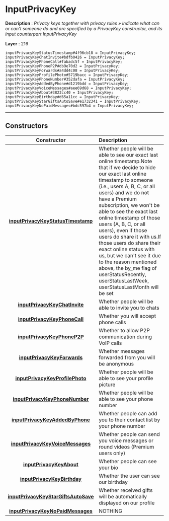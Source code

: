 # InputPrivacyKey

**Description** : *Privacy keys together with privacy rules &raquo; indicate what can or can&#039;t someone do and are specified by a PrivacyKey constructor, and its input counterpart InputPrivacyKey*

**Layer** : 216

```tl
inputPrivacyKeyStatusTimestamp#4f96cb18 = InputPrivacyKey;
inputPrivacyKeyChatInvite#bdfb0426 = InputPrivacyKey;
inputPrivacyKeyPhoneCall#fabadc5f = InputPrivacyKey;
inputPrivacyKeyPhoneP2P#db9e70d2 = InputPrivacyKey;
inputPrivacyKeyForwards#a4dd4c08 = InputPrivacyKey;
inputPrivacyKeyProfilePhoto#5719bacc = InputPrivacyKey;
inputPrivacyKeyPhoneNumber#352dafa = InputPrivacyKey;
inputPrivacyKeyAddedByPhone#d1219bdd = InputPrivacyKey;
inputPrivacyKeyVoiceMessages#aee69d68 = InputPrivacyKey;
inputPrivacyKeyAbout#3823cc40 = InputPrivacyKey;
inputPrivacyKeyBirthday#d65a11cc = InputPrivacyKey;
inputPrivacyKeyStarGiftsAutoSave#e1732341 = InputPrivacyKey;
inputPrivacyKeyNoPaidMessages#bdc597b4 = InputPrivacyKey;
```

---

## Constructors

| Constructor | Description |
| :---: | :--- |
| [**inputPrivacyKeyStatusTimestamp**](constructor/inputPrivacyKeyStatusTimestamp) | Whether people will be able to see our exact last online timestamp.Note that if we decide to hide our exact last online timestamp to someone (i.e., users A, B, C, or all users) and we do not have a Premium subscription, we won't be able to see the exact last online timestamp of those users (A, B, C, or all users), even if those users do share it with us.If those users do share their exact online status with us, but we can't see it due to the reason mentioned above, the by_me flag of userStatusRecently, userStatusLastWeek, userStatusLastMonth will be set |
| [**inputPrivacyKeyChatInvite**](constructor/inputPrivacyKeyChatInvite) | Whether people will be able to invite you to chats |
| [**inputPrivacyKeyPhoneCall**](constructor/inputPrivacyKeyPhoneCall) | Whether you will accept phone calls |
| [**inputPrivacyKeyPhoneP2P**](constructor/inputPrivacyKeyPhoneP2P) | Whether to allow P2P communication during VoIP calls |
| [**inputPrivacyKeyForwards**](constructor/inputPrivacyKeyForwards) | Whether messages forwarded from you will be anonymous |
| [**inputPrivacyKeyProfilePhoto**](constructor/inputPrivacyKeyProfilePhoto) | Whether people will be able to see your profile picture |
| [**inputPrivacyKeyPhoneNumber**](constructor/inputPrivacyKeyPhoneNumber) | Whether people will be able to see your phone number |
| [**inputPrivacyKeyAddedByPhone**](constructor/inputPrivacyKeyAddedByPhone) | Whether people can add you to their contact list by your phone number |
| [**inputPrivacyKeyVoiceMessages**](constructor/inputPrivacyKeyVoiceMessages) | Whether people can send you voice messages or round videos (Premium users only) |
| [**inputPrivacyKeyAbout**](constructor/inputPrivacyKeyAbout) | Whether people can see your bio |
| [**inputPrivacyKeyBirthday**](constructor/inputPrivacyKeyBirthday) | Whether the user can see our birthday |
| [**inputPrivacyKeyStarGiftsAutoSave**](constructor/inputPrivacyKeyStarGiftsAutoSave) | Whether received gifts will be automatically displayed on our profile |
| [**inputPrivacyKeyNoPaidMessages**](constructor/inputPrivacyKeyNoPaidMessages) | NOTHING |